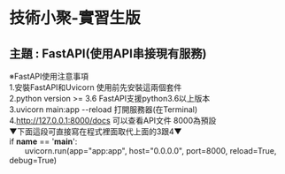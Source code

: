 # 技術小聚-實習生版
## 主題 : FastAPI(使用API串接現有服務)

※FastAPI使用注意事項  
1.安裝FastAPI和Uvicorn 使用前先安裝這兩個套件  
2.python version >= 3.6 FastAPI支援python3.6以上版本  
3.uvicorn main:app --reload 打開服務器(在Terminal)  
4.http://127.0.0.1:8000/docs 可以查看API文件 8000為預設  
▼下面這段可直接寫在程式裡面取代上面的3跟4▼  
if __name__ == '__main__':  
&emsp;&emsp;uvicorn.run(app="app:app", host="0.0.0.0", port=8000, reload=True, debug=True)  
